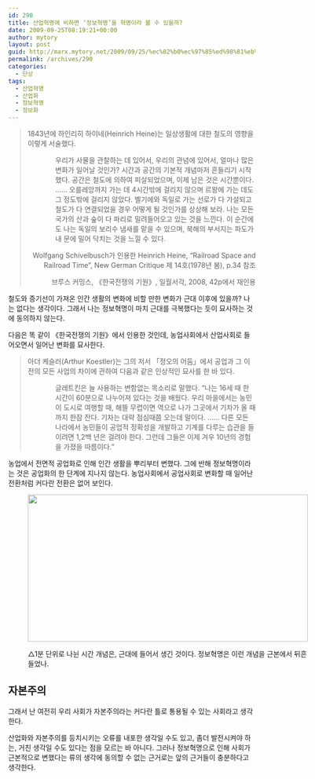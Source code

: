 ```yaml
---
id: 290
title: 산업혁명에 비하면 ‘정보혁명’을 혁명이라 볼 수 있을까?
date: 2009-09-25T08:19:21+00:00
author: mytory
layout: post
guid: http://marx.mytory.net/2009/09/25/%ec%82%b0%ec%97%85%ed%98%81%eb%aa%85%ec%97%90-%eb%b9%84%ed%95%98%eb%a9%b4-%ec%a0%95%eb%b3%b4%ed%98%81%eb%aa%85%ec%9d%84-%ed%98%81%eb%aa%85%ec%9d%b4%eb%9d%bc-%eb%b3%bc-%ec%88%98/
permalink: /archives/290
categories:
  - 단상
tags:
  - 산업혁명
  - 산업화
  - 정보혁명
  - 정보화
---
```

> 1843년에 하인리히 하이네(Heinrich Heine)는 일상생활에 대한 철도의 영향을 이렇게 서술했다.
> 
> <p style="margin-left: 4em; ">
>   우리가 사물을 관찰하는 데 있어서, 우리의 관념에 있어서, 얼마나 많은 변화가 일어날 것인가? 시간과 공간의 기본적 개념마저 흔들리기 시작했다. 공간은 철도에 의하여 피살되었으며, 이제 남은 것은 시간뿐이다. …… 오를레앙까지 가는 데 4시간밖에 걸리지 않으며 르왕에 가는 데도 그 정도밖에 걸리지 않았다. 벨기에와 독일로 가는 선로가 다 가설되고 철도가 다 연결되었을 경우 어떻게 될 것인가를 상상해 보라. 나는 모든 국가의 산과 숲이 다 파리로 밀려들어오고 있는 것을 느낀다. 이 순간에도 나는 독일의 보리수 냄새를 맡을 수 있으며, 북해의 부서지는 파도가 내 문에 밀어 닥치는 것을 느낄 수 있다.
> </p>
> 
> <p style="text-align: right; ">
>   Wolfgang Schivelbusch가 인용한 Heinrich Heine, “Railroad Space and Railroad Time”, New German Critique 제 14호(1978년 봄), p.34 참조
> </p>
> 
> <p style="text-align: right; ">
>   브루스 커밍스, 《한국전쟁의 기원》, 일월서각, 2008, 42p에서 재인용
> </p>

철도와 증기선이 가져온 인간 생활의 변화에 비할 만한 변화가 근대 이후에 있을까? 나는 없다는 생각이다. 그래서 나는 정보혁명이 마치 근대를 극복했다는 듯이 묘사하는 것에 동의하지 않는다.

다음은 똑 같이 《한국전쟁의 기원》에서 인용한 것인데, 농업사회에서 산업사회로 들어오면서 일어난 변화를 묘사한다.

> 아더 케슬러(Arthur Koestler)는 그의 저서 「정오의 어둠」에서 공업과 그 이전의 모든 사업의 차이에 관하여 다음과 같은 인상적인 묘사를 한 바 있다.
> 
> <p style="margin-left: 4em; ">
>   글레트킨은 늘 사용하는 변함없는 목소리로 말했다. “나는 16세 때 한 시간이 60분으로 나누어져 있다는 것을 배웠다. 우리 마을에서는 농민이 도시로 여행할 때, 해뜰 무렵이면 역으로 나가 그곳에서 기차가 올 때까지 한잠 잔다. 기차는 대략 점심때쯤 오는데 말이다. …… 다른 모든 나라에서 농민들이 공업적 정확성을 개발하고 기계를 다루는 습관을 들이려면 1,2백 년은 걸려야 한다. 그런데 그들은 이제 겨우 10년의 경험을 가졌을 따름이다.”
> </p>

농업에서 전면적 공업화로 인해 인간 생활을 뿌리부터 변했다. 그에 반해 정보혁명이라는 것은 공업화의 한 단계에 지나지 않는다. 농업사회에서 공업사회로 변화할 때 일어난 전환처럼 커다란 전환은 없어 보인다.<figure style="width: 570px" class="wp-caption aligncenter">

<img src="http://marx.mytory.net/wp-content/uploads/1/cfile22.uf.133D771D4ABC7C896C0F44.jpg" width="570" height="300" alt="" filename="cfile22.uf.133D771D4ABC7C896C0F44.jpg" filemime="" /><figcaption class="wp-caption-text">△1분 단위로 나뉜 시간 개념은, 근대에 들어서 생긴 것이다. 정보혁명은 이런 개념을 근본에서 뒤흔들었나.</figcaption></figure> 

## 자본주의

그래서 난 여전히 우리 사회가 자본주의라는 커다란 틀로 통용될 수 있는 사회라고 생각한다.

산업화와 자본주의를 등치시키는 오류를 내포한 생각일 수도 있고, 좀더 발전시켜야 하는, 거친 생각일 수도 있다는 점을 모르는 바 아니다. 그러나 정보혁명으로 인해 사회가 근본적으로 변했다는 류의 생각에 동의할 수 없는 근거로는 앞의 근거들이 충분하다고 생각한다.